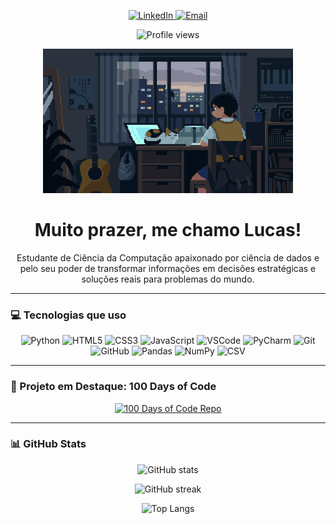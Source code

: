 <p align="center">
  <a href="https://www.linkedin.com/in/lucasqrz/" target="_blank">
    <img src="https://img.shields.io/badge/LinkedIn-0077B5?style=flat&logo=linkedin&logoColor=white" alt="LinkedIn" />
  </a>
  <a href="mailto:lucasqrz1@hotmail.com">
    <img src="https://img.shields.io/badge/Email-D14836?style=flat&logo=gmail&logoColor=white" alt="Email" />
  </a>
</p>

<p align="center">
  <img src="https://komarev.com/ghpvc/?username=lucasqrz1&style=flat-square&color=blue" alt="Profile views" />
</p>

<p align="center">
  <img src="banner.gif" alt="Banner animado" />
</p>

<h1 align="center">Muito prazer, me chamo Lucas!</h1>

<p align="center">
  Estudante de Ciência da Computação apaixonado por ciência de dados e pelo seu poder de transformar informações em decisões estratégicas e soluções reais para problemas do mundo.
</p>

---

### 💻 Tecnologias que uso

<p align="center">
  <img src="https://img.shields.io/badge/Python-3776AB?style=flat&logo=python&logoColor=white" alt="Python" />
  <img src="https://img.shields.io/badge/HTML5-E34F26?style=flat&logo=html5&logoColor=white" alt="HTML5" />
  <img src="https://img.shields.io/badge/CSS3-1572B6?style=flat&logo=css3&logoColor=white" alt="CSS3" />
  <img src="https://img.shields.io/badge/JavaScript-F7DF1E?style=flat&logo=javascript&logoColor=black" alt="JavaScript" />
  <img src="https://img.shields.io/badge/VSCode-007ACC?style=flat&logo=visual-studio-code&logoColor=white" alt="VSCode" />
  <img src="https://img.shields.io/badge/PyCharm-000000?style=flat&logo=pycharm&logoColor=white" alt="PyCharm" />
  <img src="https://img.shields.io/badge/Git-F05032?style=flat&logo=git&logoColor=white" alt="Git" />
  <img src="https://img.shields.io/badge/GitHub-100000?style=flat&logo=github&logoColor=white" alt="GitHub" />
  <img src="https://img.shields.io/badge/Pandas-150458?style=flat&logo=pandas&logoColor=white" alt="Pandas" />
  <img src="https://img.shields.io/badge/NumPy-013243?style=flat&logo=numpy&logoColor=white" alt="NumPy" />
  <img src="https://img.shields.io/badge/CSV-003366?style=flat&logo=files&logoColor=white" alt="CSV" />
</p>

---

### 🚀 Projeto em Destaque: 100 Days of Code

<p align="center">
  <a href="https://github.com/lucasqrz1/100-days-of-code" target="_blank">
    <img src="https://github-readme-stats.vercel.app/api/pin/?username=lucasqrz1&repo=100-days-of-code&theme=tokyonight" alt="100 Days of Code Repo" />
  </a>
</p>

---

### 📊 GitHub Stats

<p align="center">
  <img src="https://github-readme-stats.vercel.app/api?username=lucasqrz1&show_icons=true&theme=tokyonight" alt="GitHub stats" />
</p>

<p align="center">
  <img src="https://github-readme-streak-stats.herokuapp.com/?user=lucasqrz1&theme=tokyonight" alt="GitHub streak" />
</p>

<p align="center">
  <img src="https://github-readme-stats.vercel.app/api/top-langs/?username=lucasqrz1&layout=compact&theme=tokyonight" alt="Top Langs" />
</p>
